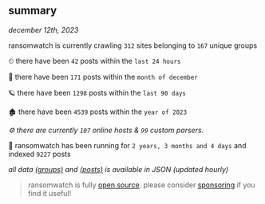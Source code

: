 
## summary
_december 12th, 2023_

ransomwatch is currently crawling `312` sites belonging to `167` unique groups

⏲ there have been `42` posts within the `last 24 hours`

🦈 there have been `171` posts within the `month of december`

🪐 there have been `1298` posts within the `last 90 days`

🏚 there have been `4539` posts within the `year of 2023`

_⚙️ there are currently `107` online hosts & `99` custom parsers._

🦕 ransomwatch has been running for `2 years, 3 months and 4 days` and indexed `9227` posts

_all data  [(groups)](http://ransomwhat.telemetry.ltd/groups) and [(posts)](http://ransomwhat.telemetry.ltd/posts) is available in JSON (updated hourly)_

> ransomwatch is fully [open source](https://github.com/joshhighet/ransomwatch#ransomwatch--). please consider [sponsoring](https://github.com/sponsors/joshhighet) if you find it useful!
